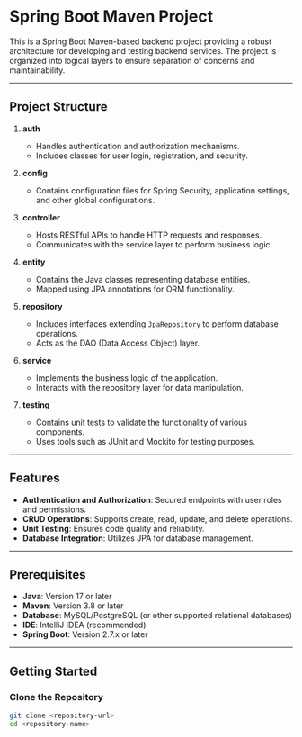 # Spring Boot Maven Project

This is a Spring Boot Maven-based backend project providing a robust architecture for developing and testing backend services. The project is organized into logical layers to ensure separation of concerns and maintainability.

---

## Project Structure

1. **auth**
   - Handles authentication and authorization mechanisms.
   - Includes classes for user login, registration, and security.

2. **config**
   - Contains configuration files for Spring Security, application settings, and other global configurations.

3. **controller**
   - Hosts RESTful APIs to handle HTTP requests and responses.
   - Communicates with the service layer to perform business logic.

4. **entity**
   - Contains the Java classes representing database entities.
   - Mapped using JPA annotations for ORM functionality.

5. **repository**
   - Includes interfaces extending `JpaRepository` to perform database operations.
   - Acts as the DAO (Data Access Object) layer.

6. **service**
   - Implements the business logic of the application.
   - Interacts with the repository layer for data manipulation.

7. **testing**
   - Contains unit tests to validate the functionality of various components.
   - Uses tools such as JUnit and Mockito for testing purposes.

---

## Features

- **Authentication and Authorization**: Secured endpoints with user roles and permissions.
- **CRUD Operations**: Supports create, read, update, and delete operations.
- **Unit Testing**: Ensures code quality and reliability.
- **Database Integration**: Utilizes JPA for database management.

---

## Prerequisites

- **Java**: Version 17 or later
- **Maven**: Version 3.8 or later
- **Database**: MySQL/PostgreSQL (or other supported relational databases)
- **IDE**: IntelliJ IDEA (recommended)
- **Spring Boot**: Version 2.7.x or later

---

## Getting Started

### Clone the Repository

```bash
git clone <repository-url>
cd <repository-name>

